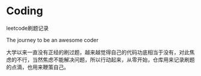 # Coding
leetcode刷题记录

The journey to be an awesome coder 

大学以来一直没有正经的刷过题，越来越觉得自己的代码功底相当于没有，对此焦虑的不行，当然焦虑不能解决问题，所以行动起来，从零开始，仓库用来记录刷题的点滴，也用来鞭策自己。

